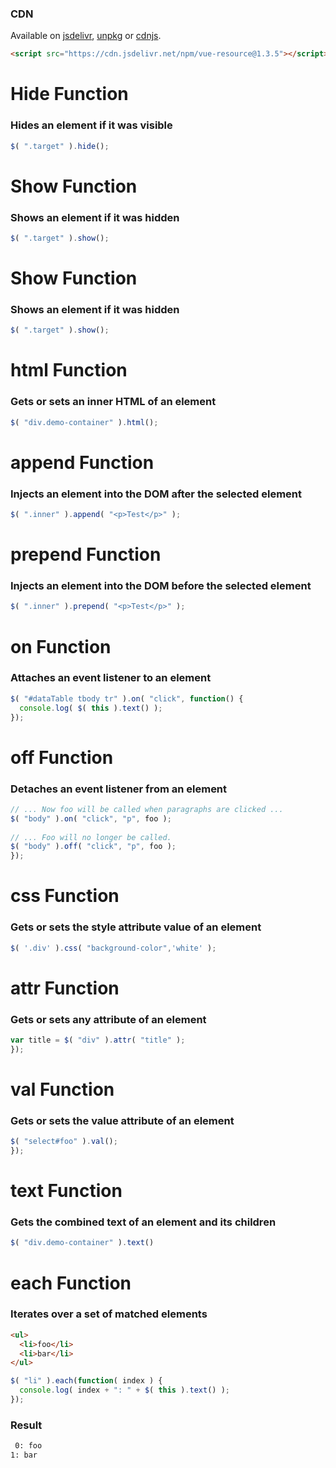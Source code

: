 ### CDN
Available on [jsdelivr](https://cdn.jsdelivr.net/npm/vue-resource@1.3.5), [unpkg](https://unpkg.com/vue-resource@1.3.5) or [cdnjs](https://cdnjs.com/libraries/vue-resource).
```html
<script src="https://cdn.jsdelivr.net/npm/vue-resource@1.3.5"></script>
```

# Hide Function
### Hides an element if it was visible
```js
$( ".target" ).hide();
```

# Show Function
### Shows an element if it was hidden
```js
$( ".target" ).show();
```

# Show Function
### Shows an element if it was hidden
```js
$( ".target" ).show();
```

# html Function
### Gets or sets an inner HTML of an element
```js
$( "div.demo-container" ).html();
```

# append Function
### Injects an element into the DOM after the selected element
```js
$( ".inner" ).append( "<p>Test</p>" );
```

# prepend Function
### Injects an element into the DOM before the selected element
```js
$( ".inner" ).prepend( "<p>Test</p>" );
```

# on Function
### Attaches an event listener to an element
```js
$( "#dataTable tbody tr" ).on( "click", function() {
  console.log( $( this ).text() );
});
```

# off Function
### Detaches an event listener from an element
```js
// ... Now foo will be called when paragraphs are clicked ...
$( "body" ).on( "click", "p", foo );
 
// ... Foo will no longer be called.
$( "body" ).off( "click", "p", foo );
});
```


# css Function
### Gets or sets the style attribute value of an element
```js
$( '.div' ).css( "background-color",'white' );
```

# attr Function
### Gets or sets any attribute of an element
```js
var title = $( "div" ).attr( "title" );
});
```

# val Function
### Gets or sets the value attribute of an element
```js
$( "select#foo" ).val();
});
```

# text Function
### Gets the combined text of an element and its children
```js
$( "div.demo-container" ).text()
```

# each Function
### Iterates over a set of matched elements
```html
<ul>
  <li>foo</li>
  <li>bar</li>
</ul>
```
```js
$( "li" ).each(function( index ) {
  console.log( index + ": " + $( this ).text() );
});
```
### Result
```html
 0: foo
1: bar 
```

